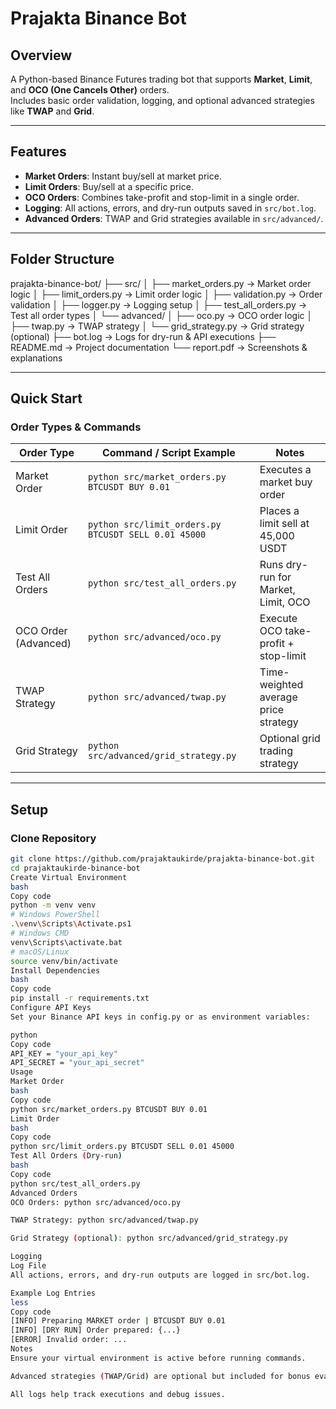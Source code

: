 # Prajakta Binance Bot

## Overview
A Python-based Binance Futures trading bot that supports **Market**, **Limit**, and **OCO (One Cancels Other)** orders.  
Includes basic order validation, logging, and optional advanced strategies like **TWAP** and **Grid**.

---

## Features
- **Market Orders**: Instant buy/sell at market price.  
- **Limit Orders**: Buy/sell at a specific price.  
- **OCO Orders**: Combines take-profit and stop-limit in a single order.  
- **Logging**: All actions, errors, and dry-run outputs saved in `src/bot.log`.  
- **Advanced Orders**: TWAP and Grid strategies available in `src/advanced/`.  

---

## Folder Structure
prajakta-binance-bot/
├── src/
│ ├── market_orders.py → Market order logic
│ ├── limit_orders.py → Limit order logic
│ ├── validation.py → Order validation
│ ├── logger.py → Logging setup
│ ├── test_all_orders.py → Test all order types
│ └── advanced/
│ ├── oco.py → OCO order logic
│ ├── twap.py → TWAP strategy
│ └── grid_strategy.py → Grid strategy (optional)
├── bot.log → Logs for dry-run & API executions
├── README.md → Project documentation
└── report.pdf → Screenshots & explanations


---

## Quick Start

### Order Types & Commands

| Order Type            | Command / Script Example                        | Notes                                      |
|-----------------------|------------------------------------------------|-------------------------------------------|
| Market Order          | `python src/market_orders.py BTCUSDT BUY 0.01` | Executes a market buy order               |
| Limit Order           | `python src/limit_orders.py BTCUSDT SELL 0.01 45000` | Places a limit sell at 45,000 USDT       |
| Test All Orders       | `python src/test_all_orders.py`               | Runs dry-run for Market, Limit, OCO      |
| OCO Order (Advanced)  | `python src/advanced/oco.py`                  | Execute OCO take-profit + stop-limit     |
| TWAP Strategy         | `python src/advanced/twap.py`                 | Time-weighted average price strategy     |
| Grid Strategy         | `python src/advanced/grid_strategy.py`        | Optional grid trading strategy           |

---

## Setup

### Clone Repository
```bash
git clone https://github.com/prajaktaukirde/prajakta-binance-bot.git
cd prajaktaukirde-binance-bot
Create Virtual Environment
bash
Copy code
python -m venv venv
# Windows PowerShell
.\venv\Scripts\Activate.ps1
# Windows CMD
venv\Scripts\activate.bat
# macOS/Linux
source venv/bin/activate
Install Dependencies
bash
Copy code
pip install -r requirements.txt
Configure API Keys
Set your Binance API keys in config.py or as environment variables:

python
Copy code
API_KEY = "your_api_key"
API_SECRET = "your_api_secret"
Usage
Market Order
bash
Copy code
python src/market_orders.py BTCUSDT BUY 0.01
Limit Order
bash
Copy code
python src/limit_orders.py BTCUSDT SELL 0.01 45000
Test All Orders (Dry-run)
bash
Copy code
python src/test_all_orders.py
Advanced Orders
OCO Orders: python src/advanced/oco.py

TWAP Strategy: python src/advanced/twap.py

Grid Strategy (optional): python src/advanced/grid_strategy.py

Logging
Log File
All actions, errors, and dry-run outputs are logged in src/bot.log.

Example Log Entries
less
Copy code
[INFO] Preparing MARKET order | BTCUSDT BUY 0.01
[INFO] [DRY RUN] Order prepared: {...}
[ERROR] Invalid order: ...
Notes
Ensure your virtual environment is active before running commands.

Advanced strategies (TWAP/Grid) are optional but included for bonus evaluation.

All logs help track executions and debug issues.
